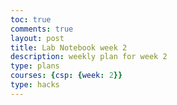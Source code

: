 ```yaml
---
toc: true
comments: true
layout: post
title: Lab Notebook week 2
description: weekly plan for week 2 
type: plans
courses: {csp: {week: 2}}
type: hacks
---
```

